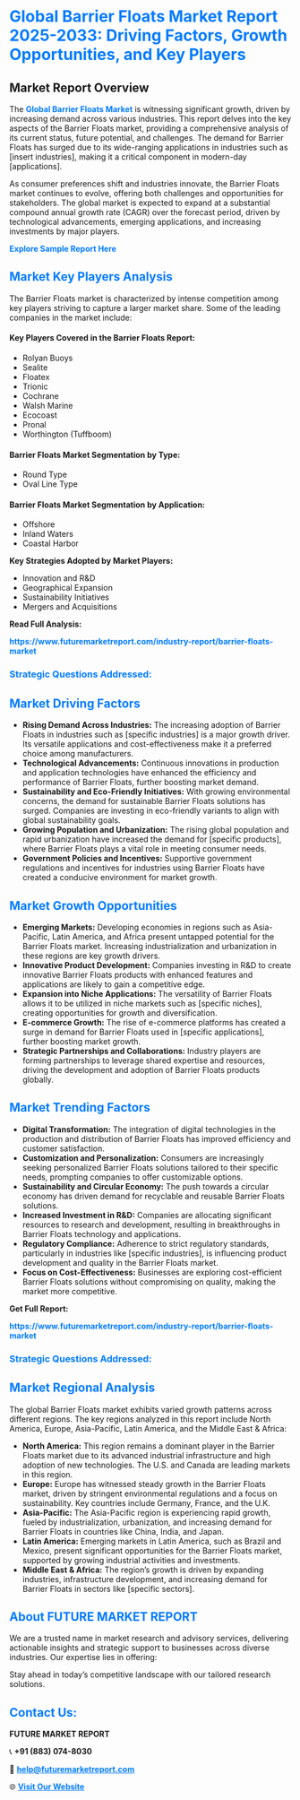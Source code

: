<h1 style="color: #007BFF;">Global Barrier Floats Market Report 2025-2033: Driving Factors, Growth Opportunities, and Key Players</h1>

<section id="overview">
<h2>Market Report Overview</h2>
<p>The <a href="https://www.futuremarketreport.com/industry-report/barrier-floats-market" style="color: #007BFF; text-decoration: none;"><strong>Global Barrier Floats Market</strong></a> is witnessing significant growth, driven by increasing demand across various industries. This report delves into the key aspects of the Barrier Floats market, providing a comprehensive analysis of its current status, future potential, and challenges. The demand for Barrier Floats has surged due to its wide-ranging applications in industries such as [insert industries], making it a critical component in modern-day [applications].</p>
<p>As consumer preferences shift and industries innovate, the Barrier Floats market continues to evolve, offering both challenges and opportunities for stakeholders. The global market is expected to expand at a substantial compound annual growth rate (CAGR) over the forecast period, driven by technological advancements, emerging applications, and increasing investments by major players.</p>
</section>

<section id="overview">
<p><a href="https://www.futuremarketreport.com/request-sample/reportId=29094" style="color: #007BFF; text-decoration: none;"><strong>Explore Sample Report Here</strong></a></p>
</section>

<section id="key-players">
<h2 style="color: #007BFF;">Market Key Players Analysis</h2>
<p>The Barrier Floats market is characterized by intense competition among key players striving to capture a larger market share. Some of the leading companies in the market include:</p>
<h4>Key Players Covered in the Barrier Floats Report:</h4>
<ul><li>Rolyan Buoys</li><li>Sealite</li><li>Floatex</li><li>Trionic</li><li>Cochrane</li><li>Walsh Marine</li><li>Ecocoast</li><li>Pronal</li><li>Worthington (Tuffboom)</li></ul>
<h4>Barrier Floats Market Segmentation by Type:</h4>
<ul><li>Round Type</li><li>Oval Line Type</li></ul>

<h4>Barrier Floats Market Segmentation by Application:</h4>
<ul><li>Offshore</li><li>Inland Waters</li><li>Coastal Harbor</li></ul>
<p><strong>Key Strategies Adopted by Market Players:</strong></p>
<ul>
<li>Innovation and R&D</li>
<li>Geographical Expansion</li>
<li>Sustainability Initiatives</li>
<li>Mergers and Acquisitions</li>
</ul>
</section>

<section>
<p><strong>Read Full Analysis: </strong></p><a href="https://www.futuremarketreport.com/industry-report/barrier-floats-market" style="color: #007BFF; text-decoration: none;"><strong>https://www.futuremarketreport.com/industry-report/barrier-floats-market</strong></a>
<h3 style="color: #007BFF;">Strategic Questions Addressed:</h3>
</section>

<section id="driving-factors">
<h2 style="color: #007BFF;">Market Driving Factors</h2>
<ul>
<li><strong>Rising Demand Across Industries:</strong> The increasing adoption of Barrier Floats in industries such as [specific industries] is a major growth driver. Its versatile applications and cost-effectiveness make it a preferred choice among manufacturers.</li>
<li><strong>Technological Advancements:</strong> Continuous innovations in production and application technologies have enhanced the efficiency and performance of Barrier Floats, further boosting market demand.</li>
<li><strong>Sustainability and Eco-Friendly Initiatives:</strong> With growing environmental concerns, the demand for sustainable Barrier Floats solutions has surged. Companies are investing in eco-friendly variants to align with global sustainability goals.</li>
<li><strong>Growing Population and Urbanization:</strong> The rising global population and rapid urbanization have increased the demand for [specific products], where Barrier Floats plays a vital role in meeting consumer needs.</li>
<li><strong>Government Policies and Incentives:</strong> Supportive government regulations and incentives for industries using Barrier Floats have created a conducive environment for market growth.</li>
</ul>
</section>

<section id="growth-opportunities">
<h2 style="color: #007BFF;">Market Growth Opportunities</h2>
<ul>
<li><strong>Emerging Markets:</strong> Developing economies in regions such as Asia-Pacific, Latin America, and Africa present untapped potential for the Barrier Floats market. Increasing industrialization and urbanization in these regions are key growth drivers.</li>
<li><strong>Innovative Product Development:</strong> Companies investing in R&D to create innovative Barrier Floats products with enhanced features and applications are likely to gain a competitive edge.</li>
<li><strong>Expansion into Niche Applications:</strong> The versatility of Barrier Floats allows it to be utilized in niche markets such as [specific niches], creating opportunities for growth and diversification.</li>
<li><strong>E-commerce Growth:</strong> The rise of e-commerce platforms has created a surge in demand for Barrier Floats used in [specific applications], further boosting market growth.</li>
<li><strong>Strategic Partnerships and Collaborations:</strong> Industry players are forming partnerships to leverage shared expertise and resources, driving the development and adoption of Barrier Floats products globally.</li>
</ul>
</section>

<section id="trending-factors">
<h2 style="color: #007BFF;">Market Trending Factors</h2>
<ul>
<li><strong>Digital Transformation:</strong> The integration of digital technologies in the production and distribution of Barrier Floats has improved efficiency and customer satisfaction.</li>
<li><strong>Customization and Personalization:</strong> Consumers are increasingly seeking personalized Barrier Floats solutions tailored to their specific needs, prompting companies to offer customizable options.</li>
<li><strong>Sustainability and Circular Economy:</strong> The push towards a circular economy has driven demand for recyclable and reusable Barrier Floats solutions.</li>
<li><strong>Increased Investment in R&D:</strong> Companies are allocating significant resources to research and development, resulting in breakthroughs in Barrier Floats technology and applications.</li>
<li><strong>Regulatory Compliance:</strong> Adherence to strict regulatory standards, particularly in industries like [specific industries], is influencing product development and quality in the Barrier Floats market.</li>
<li><strong>Focus on Cost-Effectiveness:</strong> Businesses are exploring cost-efficient Barrier Floats solutions without compromising on quality, making the market more competitive.</li>
</ul>
</section>

<section>
<p><strong>Get Full Report: </strong></p><a href="https://www.futuremarketreport.com/industry-report/barrier-floats-market" style="color: #007BFF; text-decoration: none;"><strong>https://www.futuremarketreport.com/industry-report/barrier-floats-market</strong></a>
<h3 style="color: #007BFF;">Strategic Questions Addressed:</h3>
</section>


<section id="regional-analysis">
<h2 style="color: #007BFF;">Market Regional Analysis</h2>
<p>The global Barrier Floats market exhibits varied growth patterns across different regions. The key regions analyzed in this report include North America, Europe, Asia-Pacific, Latin America, and the Middle East & Africa:</p>
<ul>
<li><strong>North America:</strong> This region remains a dominant player in the Barrier Floats market due to its advanced industrial infrastructure and high adoption of new technologies. The U.S. and Canada are leading markets in this region.</li>
<li><strong>Europe:</strong> Europe has witnessed steady growth in the Barrier Floats market, driven by stringent environmental regulations and a focus on sustainability. Key countries include Germany, France, and the U.K.</li>
<li><strong>Asia-Pacific:</strong> The Asia-Pacific region is experiencing rapid growth, fueled by industrialization, urbanization, and increasing demand for Barrier Floats in countries like China, India, and Japan.</li>
<li><strong>Latin America:</strong> Emerging markets in Latin America, such as Brazil and Mexico, present significant opportunities for the Barrier Floats market, supported by growing industrial activities and investments.</li>
<li><strong>Middle East & Africa:</strong> The region’s growth is driven by expanding industries, infrastructure development, and increasing demand for Barrier Floats in sectors like [specific sectors].</li>
</ul>
</section>

<footer>
<h2 style="color: #007BFF;">About FUTURE MARKET REPORT</h2>
<p>We are a trusted name in market research and advisory services, delivering actionable insights and strategic support to businesses across diverse industries. Our expertise lies in offering:</p>

<p>Stay ahead in today’s competitive landscape with our tailored research solutions.</p>

<h2 style="color: #007BFF;">Contact Us:</h2>
<p><strong>FUTURE MARKET REPORT</strong></p>
<p>📞 <strong>+91 (883) 074-8030</strong></p>
<p>📧 <strong><a href="mailto:help@futuremarketreport.com" style="color: #007BFF;">help@futuremarketreport.com</a></strong></p>
<p>🌐 <strong><a href="https://www.futuremarketreport.com/" style="color: #007BFF;">Visit Our Website</a></strong></p>
</footer>